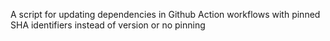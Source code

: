 A script for updating dependencies in Github Action workflows with pinned SHA identifiers instead of version or no pinning
